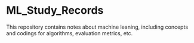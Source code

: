 # ML_Study_Records
This repository contains notes about machine leaning, including concepts and codings for algorithms, evaluation metrics, etc. 
